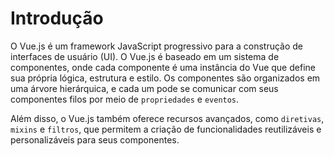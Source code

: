 
# Introdução

O Vue.js é um framework JavaScript progressivo para a construção de interfaces de usuário (UI). O Vue.js é baseado em um sistema de componentes, onde cada componente é uma instância do Vue que define sua própria lógica, estrutura e estilo. Os componentes são organizados em uma árvore hierárquica, e cada um pode se comunicar com seus componentes filos por meio de `propriedades` e `eventos`.

Além disso, o Vue.js também oferece recursos avançados, como `diretivas`, `mixins` e `filtros`, que permitem a criação de funcionalidades reutilizáveis e personalizáveis para seus componentes.